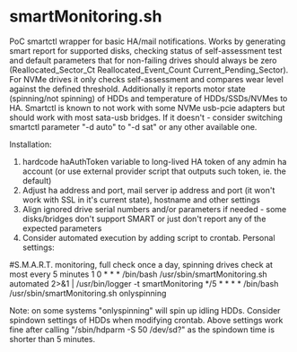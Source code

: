 # smartMonitoring.sh
PoC smartctl wrapper for basic HA/mail notifications. Works by generating smart report for supported disks, checking status of self-assessment test and default parameters that for non-failing drives should always be zero (Reallocated_Sector_Ct Reallocated_Event_Count Current_Pending_Sector). For NVMe drives it only checks self-assessment and compares wear level against the defined threshold.
Additionally it reports motor state (spinning/not spinning) of HDDs and temperature of HDDs/SSDs/NVMes to HA. 
Smartctl is known to not work with some NVMe usb-pcie adapters but should work with most sata-usb bridges. If it doesn't - consider switching smartctl parameter "-d auto" to "-d sat" or any other available one.

Installation:
1. hardcode haAuthToken variable to long-lived HA token of any admin ha account (or use external provider script that outputs such token, ie. the default)
2. Adjust ha address and port, mail server ip address and port (it won't work with SSL in it's current state), hostname and other settings
3. Align ignored drive serial numbers and/or parameters if needed - some disks/bridges don't support SMART or just don't report any of the expected parameters
4. Consider automated execution by adding script to crontab. Personal settings:

#S.M.A.R.T. monitoring, full check once a day, spinning drives check at most every 5 minutes
1 0 * * * /bin/bash /usr/sbin/smartMonitoring.sh automated 2>&1 | /usr/bin/logger -t smartMonitoring
*/5 * * * * /bin/bash /usr/sbin/smartMonitoring.sh onlyspinning

Note: on some systems "onlyspinning" will spin up idling HDDs. Consider spindown settings of HDDs when modifying crontab. Above settings work fine after calling "/sbin/hdparm -S 50 /dev/sd?" as the spindown time is shorter than 5 minutes.
